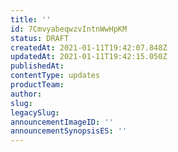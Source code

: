 ```yaml
---
title: ''
id: 7CmvyabeqwzvIntnWwHpKM
status: DRAFT
createdAt: 2021-01-11T19:42:07.848Z
updatedAt: 2021-01-11T19:42:15.050Z
publishedAt: 
contentType: updates
productTeam: 
author: 
slug: 
legacySlug: 
announcementImageID: ''
announcementSynopsisES: ''
---
```



